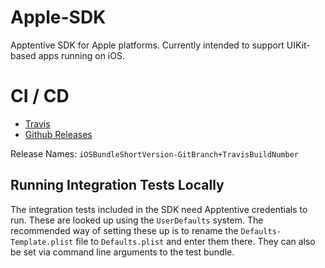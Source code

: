 # Apple-SDK

Apptentive SDK for Apple platforms. Currently intended to support UIKit-based apps running on iOS. 

# CI / CD

* [Travis](https://travis-ci.com/github/apptentive/apple-sdk)
* [Github Releases](https://github.com/apptentive/apple-sdk/releases)

Release Names: `iOSBundleShortVersion-GitBranch+TravisBuildNumber`

## Running Integration Tests Locally

The integration tests included in the SDK need Apptentive credentials to run. These are looked up using the `UserDefaults` system. The recommended way of setting these up is to rename the `Defaults-Template.plist` file to `Defaults.plist` and enter them there. They can also be set via command line arguments to the test bundle.
